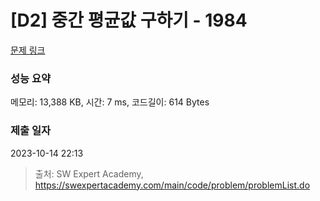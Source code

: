 # [D2] 중간 평균값 구하기 - 1984 

[문제 링크](https://swexpertacademy.com/main/code/problem/problemDetail.do?contestProbId=AV5Pw_-KAdcDFAUq) 

### 성능 요약

메모리: 13,388 KB, 시간: 7 ms, 코드길이: 614 Bytes

### 제출 일자

2023-10-14 22:13



> 출처: SW Expert Academy, https://swexpertacademy.com/main/code/problem/problemList.do